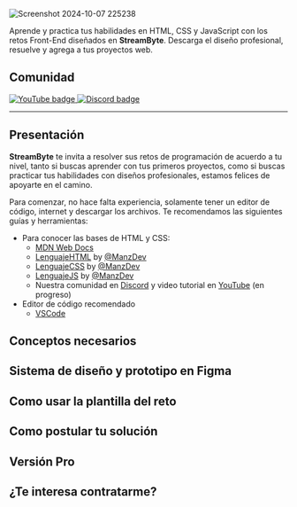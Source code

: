 ![Screenshot 2024-10-07 225238](https://github.com/user-attachments/assets/cc4c930c-bf1d-4e25-9cde-e906e9b08b67)

Aprende y practica tus habilidades en HTML, CSS y JavaScript con los retos Front-End diseñados en **StreamByte**. Descarga el diseño profesional, resuelve y agrega a tus proyectos web.

## Comunidad
<p align="left">
   <a href="[https://www.youtube.com/@josegonzz](https://www.youtube.com/@StreamByte-mx)">
      <img alt="YouTube badge" title="Subscribe to my YouTube channel" src="https://img.shields.io/badge/YouTube-FF0000?style=for-the-badge&logo=youtube&logoColor=white" />
   </a>
   
   <a href="https://discord.gg/4WfzyGyrpc">
      <img alt="Discord badge" title="Join my Discord server to talk" src="https://img.shields.io/badge/Discord-5865F2?style=for-the-badge&logo=discord&logoColor=white"/>
   </a>

</p>

---

## Presentación
**StreamByte** te invita a resolver sus retos de programación de acuerdo a tu nivel, tanto si buscas aprender con tus primeros proyectos, como si buscas practicar tus habilidades con diseños profesionales, estamos felices de apoyarte en el camino.

Para comenzar, no hace falta experiencia, solamente tener un editor de código, internet y descargar los archivos. Te recomendamos las siguientes guías y herramientas:
- Para conocer las bases de HTML y CSS:
  - [MDN Web Docs](https://developer.mozilla.org/en-US/docs/Learn/HTML)
  - [LenguajeHTML](https://lenguajehtml.com/) by [@ManzDev](https://manz.dev/)
  - [LenguajeCSS](https://lenguajecss.com/) by [@ManzDev](https://manz.dev/)
  - [LenguajeJS](https://lenguajehjs.com/) by [@ManzDev](https://manz.dev/)
  - Nuestra comunidad en [Discord](https://discord.gg/4WfzyGyrpc) y video tutorial en [YouTube](https://www.youtube.com/@StreamByte-mx) (en progreso)
- Editor de código recomendado
  - [VSCode](https://code.visualstudio.com/)

## Conceptos necesarios
## Sistema de diseño y prototipo en Figma
## Como usar la plantilla del reto
## Como postular tu solución
## Versión Pro
## ¿Te interesa contratarme?
